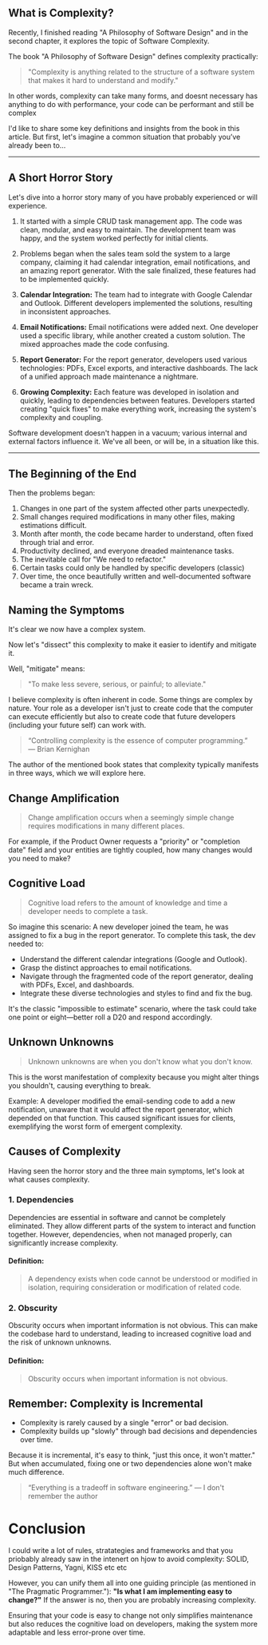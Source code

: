 
## What is Complexity?

Recently, I finished reading "A Philosophy of Software Design" and in the second chapter, it explores the topic of Software Complexity.   

The book "A Philosophy of Software Design" defines complexity practically:

> "Complexity is anything related to the structure of a software system that makes it hard to understand and modify."

In other words, complexity can take many forms, and doesnt necessary has anything to do with performance, your code can be performant and still be complex

I'd like to share some key definitions and insights from the book in this article. But first, let's imagine a common situation that probably you’ve already been to…

---
## A Short Horror Story

Let's dive into a horror story many of you have probably experienced or will experience.

1. It started with a simple CRUD task management app. The code was clean, modular, and easy to maintain. The development team was happy, and the system worked perfectly for initial clients.
    
2. Problems began when the sales team sold the system to a large company, claiming it had calendar integration, email notifications, and an amazing report generator. With the sale finalized, these features had to be implemented quickly.
    
3. **Calendar Integration:** The team had to integrate with Google Calendar and Outlook. Different developers implemented the solutions, resulting in inconsistent approaches.
    
4. **Email Notifications:** Email notifications were added next. One developer used a specific library, while another created a custom solution. The mixed approaches made the code confusing.
    
5. **Report Generator:** For the report generator, developers used various technologies: PDFs, Excel exports, and interactive dashboards. The lack of a unified approach made maintenance a nightmare.
    
6. **Growing Complexity:** Each feature was developed in isolation and quickly, leading to dependencies between features. Developers started creating "quick fixes" to make everything work, increasing the system's complexity and coupling.

Software development doesn't happen in a vacuum; various internal and external factors influence it. We've all been, or will be, in a situation like this.

---
## The Beginning of the End

Then the problems began:

1. Changes in one part of the system affected other parts unexpectedly.
2. Small changes required modifications in many other files, making estimations difficult.
3. Month after month, the code became harder to understand, often fixed through trial and error.
4. Productivity declined, and everyone dreaded maintenance tasks.
5. The inevitable call for "We need to refactor."
6. Certain tasks could only be handled by specific developers (classic)
7. Over time, the once beautifully written and well-documented software became a train wreck.

## Naming the Symptoms

It's clear we now have a complex system. 

Now let's "dissect" this complexity to make it easier to identify and mitigate it. 

Well, "mitigate" means:

> "To make less severe, serious, or painful; to alleviate."

I believe complexity is often inherent in code. Some things are complex by nature. Your role as a developer isn't just to create code that the computer can execute efficiently but also to create code that future developers (including your future self) can work with.

> “Controlling complexity is the essence of computer programming.”  
> — Brian Kernighan


The author of the mentioned book states that complexity typically manifests in three ways, which we will explore here.

## Change Amplification

> Change amplification occurs when a seemingly simple change requires modifications in many different places.

For example, if the Product Owner requests a "priority" or "completion date" field and your entities are tightly coupled, how many changes would you need to make?

## Cognitive Load

> Cognitive load refers to the amount of knowledge and time a developer needs to complete a task.

So imagine this scenario: A new developer joined the team, he was assigned to fix a bug in the report generator. To complete this task, the dev needed to:

- Understand the different calendar integrations (Google and Outlook).
- Grasp the distinct approaches to email notifications.
- Navigate through the fragmented code of the report generator, dealing with PDFs, Excel, and dashboards.
- Integrate these diverse technologies and styles to find and fix the bug.

It's the classic "impossible to estimate" scenario, where the task could take one point or eight—better roll a D20 and respond accordingly.

## Unknown Unknowns

> Unknown unknowns are when you don't know what you don't know.

This is the worst manifestation of complexity because you might alter things you shouldn't, causing everything to break.

Example: A developer modified the email-sending code to add a new notification, unaware that it would affect the report generator, which depended on that function. This caused significant issues for clients, exemplifying the worst form of emergent complexity.

## Causes of Complexity

Having seen the horror story and the three main symptoms, let's look at what causes complexity.

### 1. Dependencies

Dependencies are essential in software and cannot be completely eliminated. They allow different parts of the system to interact and function together. However, dependencies, when not managed properly, can significantly increase complexity.

#### Definition:

> A dependency exists when code cannot be understood or modified in isolation, requiring consideration or modification of related code.

### 2. Obscurity

Obscurity occurs when important information is not obvious. This can make the codebase hard to understand, leading to increased cognitive load and the risk of unknown unknowns.

#### Definition:

> Obscurity occurs when important information is not obvious.


## Remember: Complexity is Incremental

- Complexity is rarely caused by a single "error" or bad decision.
- Complexity builds up "slowly" through bad decisions and dependencies over time.

Because it is incremental, it's easy to think, "just this once, it won't matter." But when accumulated, fixing one or two dependencies alone won't make much difference.

> “Everything is a tradeoff in software engineering.”
> — I don't remember the author

# Conclusion

I could  write a lot of rules, stratategies and frameworks and  that you priobably already saw in the intenert on hjow to avoid complexity: SOLID, Design Patterns, Yagni, KISS etc etc

However, you can unify them all into one guiding principle (as mentioned in "The Pragmatic Programmer."):  **"Is what I am implementing easy to change?"** If the answer is no, then you are probably increasing complexity. 

Ensuring that your code is easy to change not only simplifies maintenance but also reduces the cognitive load on developers, making the system more adaptable and less error-prone over time.


